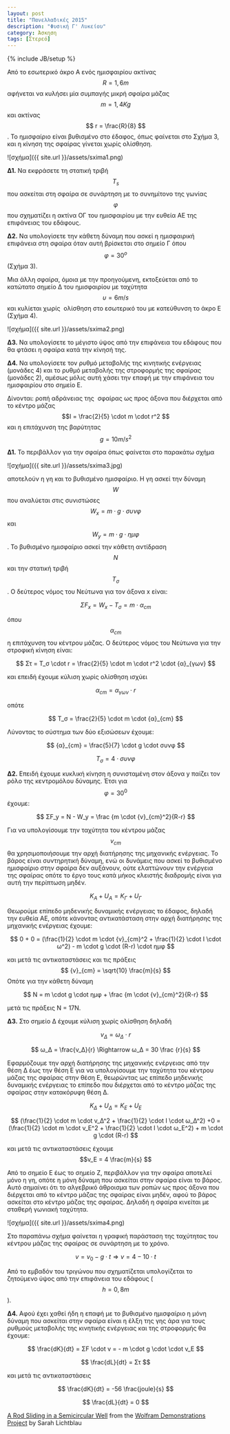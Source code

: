 ```yaml
---
layout: post
title: "Πανελλαδικές 2015"
description: "Φυσική Γ' Λυκείου"
category: Άσκηση
tags: [Στερεό]
---
```

{% include JB/setup %}


Από το εσωτερικό άκρο Α ενός ημισφαιρίου ακτίνας $$R=1,6m$$ αφήνεται να κυλήσει μία συμπαγής μικρή σφαίρα μάζας $$m=1,4Kg$$ και ακτίνας $$ r = \frac{R}{8} $$. Το ημισφαίριο είναι βυθισμένο στο έδαφος, όπως φαίνεται στο Σχήμα 3, και η κίνηση της σφαίρας γίνεται χωρίς ολίσθηση.

![σχήμα]({{ site.url }}/assets/sxima1.png) 

**Δ1.** Να εκφράσετε τη στατική τριβή $$T_s$$ που ασκείται στη σφαίρα σε συνάρτηση με το συνημίτονο της γωνίας $$φ$$ που σχηματίζει η ακτίνα ΟΓ του ημισφαιρίου με την ευθεία ΑΕ της επιφάνειας του εδάφους.

**Δ2.** Να υπολογίσετε την κάθετη δύναμη που ασκεί η ημισφαιρική επιφάνεια στη σφαίρα όταν αυτή βρίσκεται στο σημείο Γ όπου $$φ=30^o$$ (Σχήμα 3).

Μια άλλη σφαίρα, όμοια με την προηγούμενη, εκτοξεύεται από το κατώτατο σημείο Δ του ημισφαιρίου με ταχύτητα $$υ=6m/s$$ και κυλίεται χωρίς  ολίσθηση στο εσωτερικό του με κατεύθυνση το άκρο Ε (Σχήμα 4).

![σχήμα]({{ site.url }}/assets/sxima2.png) 

**Δ3.** Να υπολογίσετε το μέγιστο ύψος από την επιφάνεια του εδάφους που θα φτάσει η σφαίρα κατά την κίνησή της.

**Δ4.** Να υπολογίσετε τον ρυθμό μεταβολής της κινητικής ενέργειας (μονάδες 4) και το ρυθμό μεταβολής της στροφορμής της σφαίρας (μονάδες 2), αμέσως μόλις αυτή χάσει την επαφή με την επιφάνεια του ημισφαιρίου στο σημείο Ε.

Δίνονται: ροπή αδράνειας της  σφαίρας ως προς άξονα που διέρχεται από το κέντρο μάζας $$I = \frac{2}{5} \cdot m \cdot r^2 $$ και η επιτάχυνση της βαρύτητας $$g=10m/s^2$$


**Δ1.** Το περιβάλλον για την σφαίρα όπως φαίνεται στο παρακάτω σχήμα 

![σχήμα]({{ site.url }}/assets/sxima3.jpg) 

αποτελούν η γη και το βυθισμένο ημισφαίριο. Η γη ασκεί την δύναμη $$W$$ που αναλύεται στις συνιστώσες $$W_x = m \cdot g \cdot συνφ $$ και $$ W_y = m \cdot g \cdot ημφ $$. Το βυθισμένο ημισφαίριο ασκεί την κάθετη αντίδραση $$Ν$$ και την στατική τριβή $$T_σ $$.
Ο δεύτερος νόμος του Νεύτωνα για τον άξονα x είναι:

$$ ΣF_x = W_x - T_σ = m \cdot {α}_{cm} $$

όπου $$ {α}_{cm}$$ η επιτάχυνση του κέντρου μάζας. Ο δεύτερος νόμος του Νεύτωνα για την στροφική κίνηση είναι:

$$ Στ = T_σ \cdot r = \frac{2}{5} \cdot m \cdot r^2 \cdot {α}_{γων} $$

και επειδή έχουμε κύλιση χωρίς ολίσθηση ισχύει 

$$  {α}_{cm} = {α}_{γων} \cdot r $$

οπότε

$$ Τ_σ = \frac{2}{5} \cdot m \cdot  {α}_{cm} $$

Λύνοντας το σύστημα των δύο εξισώσεων έχουμε:

$$  {α}_{cm} = \frac{5}{7} \cdot g \cdot συνφ $$

$$ T_σ = 4 \cdot συνφ $$

**Δ2.** Επειδή έχουμε κυκλική κίνηση η συνισταμένη στον άξονα y παίζει τον ρόλο της κεντρομόλου δύναμης. Έτσι για $$ φ=30^0 $$ έχουμε:

$$ ΣF_y = N - W_y = \frac {m \cdot {v}_{cm}^2}{R-r} $$

Για να υπολογίσουμε την ταχύτητα του κέντρου μάζας $${v}_{cm}$$ θα χρησιμοποιήσουμε την αρχή διατήρησης της μηχανικής ενέργειας. Το βάρος είναι συντηρητική δύναμη, ενώ οι δυνάμεις που ασκεί το βυθισμένο ημισφαίριο στην σφαίρα δεν αυξάνουν, ούτε ελαττώνουν την ενέργεια της σφαίρας οπότε το έργο τους κατά μήκος κλειστής διαδρομής είναι για αυτή την περίπτωση μηδέν.  

$$ K_A + U_A = K_Γ + U_Γ $$

Θεωρούμε επίπεδο μηδενικής δυναμικής ενέργειας το έδαφος, δηλαδή την ευθεία ΑΕ, οπότε κάνοντας αντικατάσταση στην αρχή διατήρησης της μηχανικής ενέργειας έχουμε:

$$ 0 + 0 = (\frac{1}{2} \cdot m \cdot {v}_{cm}^2 + \frac{1}{2} \cdot I \cdot ω^2) - m \cdot g \cdot (R-r) \cdot ημφ  $$

και μετά τις αντικαταστάσεις και τις πράξεις $$ {v}_{cm} = \sqrt{10}  \frac{m}{s} $$
Οπότε για την κάθετη δύναμη 

$$ N = m \cdot g \cdot ημφ +  \frac {m \cdot {v}_{cm}^2}{R-r} $$

μετά τις πράξεις N = 17N.

**Δ3.**  Στο σημείο Δ έχουμε κύλιση χωρίς ολίσθηση δηλαδή

$$ v_Δ = ω_Δ \cdot r $$


$$ ω_Δ = \frac{v_Δ}{r} \Rightarrow ω_Δ = 30 \frac {r}{s} $$

Εφαρμόζουμε την αρχή διατήρησης της μηχανικής ενέργειας από την θέση Δ έως την θέση Ε για να υπολογίσουμε την ταχύτητα του κέντρου μάζας της σφαίρας στην θέση Ε, θεωρώντας ως επίπεδο μηδενικής δυναμικής ενέργειας το επίπεδο που διέρχεται από το κέντρο μάζας της σφαίρας στην κατακόρυφη θέση Δ. 

$$ K_Δ + U_Δ = K_Ε + U_Ε $$

$$ (\frac{1}{2} \cdot m \cdot v_Δ^2 + \frac{1}{2} \cdot I \cdot ω_Δ^2) +0 =  (\frac{1}{2} \cdot m \cdot v_Ε^2 + \frac{1}{2} \cdot I \cdot ω_Ε^2) + m \cdot g \cdot (R-r)  $$

και μετά τις αντικαταστάσεις έχουμε $$v_E = 4 \frac{m}{s} $$

Από το σημείο Ε έως το σημείο Ζ, περιβάλλον για την σφαίρα αποτελεί μόνο η γη, οπότε η μόνη δύναμη που ασκείται στην σφαίρα είναι το βάρος. Αυτό σημαίνει ότι το αλγεβρικό άθροισμα των ροπών ως προς άξονα που διέρχεται από το κέντρο μάζας της σφαίρας είναι μηδέν, αφού το βάρος ασκείται στο κέντρο μάζας της σφαίρας. Δηλαδή η σφαίρα κινείται με σταθερή γωνιακή ταχύτητα. 

![σχήμα]({{ site.url }}/assets/sxima4.png) 



Στο παραπάνω σχήμα φαίνεται η γραφική παράσταση της ταχύτητας του κέντρου μάζας της σφαίρας σε συνάρτηση με το χρόνο.

$$ v = v_0 - g \cdot t \Rightarrow v = 4 - 10 \cdot t $$

Από το εμβαδόν του τριγώνου που σχηματίζεται υπολογίζεται το ζητούμενο ύψος από την επιφάνεια του εδάφους ($$h=0,8m$$).

**Δ4.** Αφού έχει χαθεί ήδη η επαφή με το βυθισμένο ημισφαίριο η μόνη δύναμη που ασκείται στην σφαίρα είναι η έλξη της γης άρα για τους ρυθμούς μεταβολής της κινητικής ενέργειας και της στροφορμής θα έχουμε:

$$ \frac{dK}{dt} = ΣF \cdot  v = - m \cdot g \cdot \cdot v_E $$

$$ \frac{dL}{dt} = Στ $$

και μετά τις αντικαταστάσεις 

$$ \frac{dK}{dt} = -56 \frac{joule}{s} $$

$$ \frac{dL}{dt} = 0 $$

<script type='text/javascript' src='http://demonstrations.wolfram.com/javascript/embed.js' ></script><script type='text/javascript'>var demoObj = new DEMOEMBED(); demoObj.run('ARodSlidingInASemicircularWell', '', '495', '545');</script><div id='DEMO_ARodSlidingInASemicircularWell'><a class='demonstrationHyperlink' href='http://demonstrations.wolfram.com/ARodSlidingInASemicircularWell/' target='_blank'>A Rod Sliding in a Semicircular Well</a> from the <a class='demonstrationHyperlink' href='http://demonstrations.wolfram.com/' target='_blank'>Wolfram Demonstrations Project</a> by Sarah Lichtblau</div><br />
